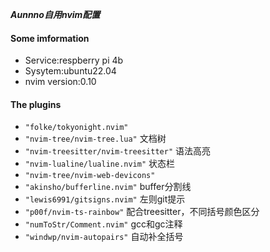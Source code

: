 **_Aunnno自用nvim配置_** 
#### Some imformation 
- Service:respberry pi 4b
- Sysytem:ubuntu22.04
- nvim version:0.10
#### The plugins 
 
- `"folke/tokyonight.nvim"`  
- `"nvim-tree/nvim-tree.lua"`  文档树
- `"nvim-treesitter/nvim-treesitter"`  语法高亮
- `"nvim-lualine/lualine.nvim"`   状态栏
- `"nvim-tree/nvim-web-devicons"`
- `"akinsho/bufferline.nvim"`  buffer分割线
- `"lewis6991/gitsigns.nvim"`  左则git提示
- `"p00f/nvim-ts-rainbow"`  配合treesitter，不同括号颜色区分
- `"numToStr/Comment.nvim"`  gcc和gc注释
- `"windwp/nvim-autopairs"`  自动补全括号
